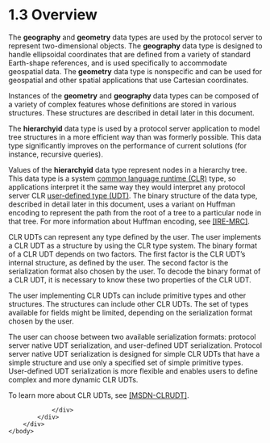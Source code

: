 <html dir="LTR" xmlns:mshelp="http://msdn.microsoft.com/mshelp" xmlns:ddue="http://ddue.schemas.microsoft.com/authoring/2003/5" xmlns:xlink="http://www.w3.org/1999/xlink" xmlns:tool="http://www.microsoft.com/tooltip">
    <head>
        <meta http-equiv="Content-Type" content="text/html; CHARSET=utf-8"></meta>
        <meta name="save" content="history"></meta>
        <title>1.3 Overview</title>
        <xml>
            <mshelp:toctitle title="1.3 Overview"></mshelp:toctitle>
            <mshelp:rltitle title="[MS-SSCLRT]: Overview"></mshelp:rltitle>
            <mshelp:keyword index="A" term="ea7c8fa4-6100-43e8-870e-915740daaf5d"></mshelp:keyword>
            <mshelp:attr name="DCSext.ContentType" value="open specification"></mshelp:attr>
            <mshelp:attr name="AssetID" value="ea7c8fa4-6100-43e8-870e-915740daaf5d"></mshelp:attr>
            <mshelp:attr name="TopicType" value="kbRef"></mshelp:attr>
            <mshelp:attr name="DCSext.Title" value="[MS-SSCLRT]: Overview" />
        </xml>
    </head>
    <body>
        <div id="header">
            <h1 class="heading">1.3 Overview</h1>
        </div>
        <div id="mainSection">
            <div id="mainBody">
                <div id="allHistory" class="saveHistory"></div>
                <div id="sectionSection0" class="section" name="collapseableSection">
                    

<p>The <b>geography</b> and <b>geometry</b> data types are used
by the protocol server to represent two-dimensional objects. The <b>geography</b>
data type is designed to handle ellipsoidal coordinates that are defined from a
variety of standard Earth-shape references, and is used specifically to
accommodate geospatial data. The <b>geometry</b> data type is nonspecific and
can be used for geospatial and other spatial applications that use Cartesian
coordinates.</p>

<p>Instances of the <b>geometry</b> and <b>geography</b> data
types can be composed of a variety of complex features whose definitions are
stored in various structures. These structures are described in detail later in
this document.</p>

<p>The <b>hierarchyid</b> data type is used by a protocol
server application to model tree structures in a more efficient way than was
formerly possible. This data type significantly improves on the performance of
current solutions (for instance, recursive queries).</p>

<p>Values of the <b>hierarchyid</b> data type represent nodes
in a hierarchy tree. This data type is a system <a href="c2758e90-461c-4ce7-bf21-5012ed874080.md#gt_854253ea-e95f-40bb-9e99-cf5b1298db20">common language runtime (CLR)</a>
type, so applications interpret it the same way they would interpret any
protocol server CLR <a href="c2758e90-461c-4ce7-bf21-5012ed874080.md#gt_10a36f2b-2a1d-4d7f-b57d-261afca73727">user-defined
type (UDT)</a>. The binary structure of the data type, described in detail
later in this document, uses a variant on Huffman encoding to represent the
path from the root of a tree to a particular node in that tree. For more
information about Huffman encoding, see <a href="https://go.microsoft.com/fwlink/?LinkId=149033">[IRE-MRC]</a>.</p>

<p>CLR UDTs can represent any type defined by the user. The
user implements a CLR UDT as a structure by using the CLR type system. The
binary format of a CLR UDT depends on two factors. The first factor is the CLR
UDT’s internal structure, as defined by the user. The second factor is the
serialization format also chosen by the user. To decode the binary format of a
CLR UDT, it is necessary to know these two properties of the CLR UDT.</p>

<p>The user implementing CLR UDTs can include primitive types
and other structures. The structures can include other CLR UDTs. The set of
types available for fields might be limited, depending on the serialization
format chosen by the user.</p>

<p>The user can choose between two available serialization
formats: protocol server native UDT serialization, and user-defined UDT
serialization. Protocol server native UDT serialization is designed for simple
CLR UDTs that have a simple structure and use only a specified set of simple
primitive types. User-defined UDT serialization is more flexible and enables
users to define complex and more dynamic CLR UDTs.</p>

<p>To learn more about CLR UDTs, see <a href="https://go.microsoft.com/fwlink/?linkid=865280">[MSDN-CLRUDT]</a>.</p>


                </div>
            </div>
        </div>
    </body>
</html>